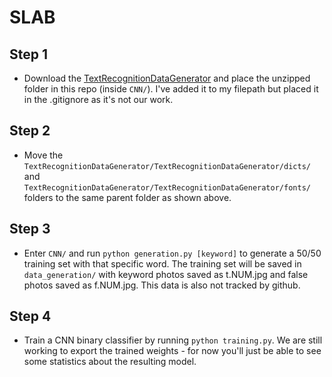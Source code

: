# SLAB

## Step 1
- Download the [TextRecognitionDataGenerator](https://github.com/Belval/TextRecognitionDataGenerator) and place the unzipped folder in this repo (inside `CNN/`). I've added it to my filepath but placed it in the .gitignore as it's not our work.

## Step 2
- Move the `TextRecognitionDataGenerator/TextRecognitionDataGenerator/dicts/` and `TextRecognitionDataGenerator/TextRecognitionDataGenerator/fonts/` folders to the same parent folder as shown above.

## Step 3
- Enter `CNN/` and run `python generation.py [keyword]` to generate a 50/50 training set with that specific word. The training set will be saved in `data_generation/` with keyword photos saved as t.NUM.jpg and false photos saved as f.NUM.jpg. This data is also not tracked by github.

## Step 4
- Train a CNN binary classifier by running `python training.py`. We are still working to export the trained weights - for now you'll just be able to see some statistics about the resulting model.